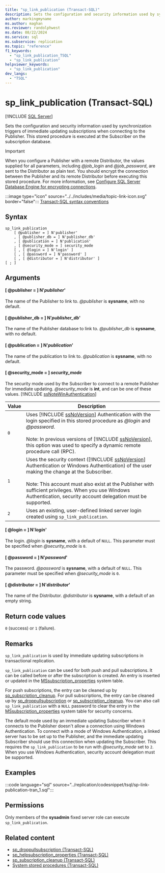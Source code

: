 ```yaml
---
title: "sp_link_publication (Transact-SQL)"
description: Sets the configuration and security information used by synchronization triggers of immediate updating subscriptions when connecting to the Publisher.
author: markingmyname
ms.author: maghan
ms.reviewer: randolphwest
ms.date: 08/22/2024
ms.service: sql
ms.subservice: replication
ms.topic: "reference"
f1_keywords:
  - "sp_link_publication_TSQL"
  - "sp_link_publication"
helpviewer_keywords:
  - "sp_link_publication"
dev_langs:
  - "TSQL"
---
```

# sp_link_publication (Transact-SQL)

[!INCLUDE [SQL Server](../../includes/applies-to-version/sqlserver.md)]

Sets the configuration and security information used by synchronization triggers of immediate updating subscriptions when connecting to the Publisher. This stored procedure is executed at the Subscriber on the subscription database.

> [!IMPORTANT]  
> When you configure a Publisher with a remote Distributor, the values supplied for all parameters, including *@job_login* and *@job_password*, are sent to the Distributor as plain text. You should encrypt the connection between the Publisher and its remote Distributor before executing this stored procedure. For more information, see [Configure SQL Server Database Engine for encrypting connections](../../database-engine/configure-windows/configure-sql-server-encryption.md).

:::image type="icon" source="../../includes/media/topic-link-icon.svg" border="false"::: [Transact-SQL syntax conventions](../../t-sql/language-elements/transact-sql-syntax-conventions-transact-sql.md)

## Syntax

```syntaxsql
sp_link_publication
    [ @publisher = ] N'publisher'
    , [ @publisher_db = ] N'publisher_db'
    , [ @publication = ] N'publication'
    , [ @security_mode = ] security_mode
    [ , [ @login = ] N'login' ]
    [ , [ @password = ] N'password' ]
    [ , [ @distributor = ] N'distributor' ]
[ ; ]
```

## Arguments

#### [ @publisher = ] N'*publisher*'

The name of the Publisher to link to. *@publisher* is **sysname**, with no default.

#### [ @publisher_db = ] N'*publisher_db*'

The name of the Publisher database to link to. *@publisher_db* is **sysname**, with no default.

#### [ @publication = ] N'*publication*'

The name of the publication to link to. *@publication* is **sysname**, with no default.

#### [ @security_mode = ] *security_mode*

The security mode used by the Subscriber to connect to a remote Publisher for immediate updating. *@security_mode* is **int**, and can be one of these values. [!INCLUDE [ssNoteWinAuthentication](../../includes/ssnotewinauthentication-md.md)]

| Value | Description |
| --- | --- |
| `0` | Uses [!INCLUDE [ssNoVersion](../../includes/ssnoversion-md.md)] Authentication with the login specified in this stored procedure as *@login* and *@password*.<br /><br />Note: In previous versions of [!INCLUDE [ssNoVersion](../../includes/ssnoversion-md.md)], this option was used to specify a dynamic remote procedure call (RPC). |
| `1` | Uses the security context ([!INCLUDE [ssNoVersion](../../includes/ssnoversion-md.md)] Authentication or Windows Authentication) of the user making the change at the Subscriber.<br /><br />Note: This account must also exist at the Publisher with sufficient privileges. When you use Windows Authentication, security account delegation must be supported. |
| `2` | Uses an existing, user-defined linked server login created using `sp_link_publication`. |

#### [ @login = ] N'*login*'

The login. *@login* is **sysname**, with a default of `NULL`. This parameter must be specified when *@security_mode* is `0`.

#### [ @password = ] N'*password*'

The password. *@password* is **sysname**, with a default of `NULL`. This parameter must be specified when *@security_mode* is `0`.

#### [ @distributor = ] N'*distributor*'

The name of the Distributor. *@distributor* is **sysname**, with a default of an empty string.

## Return code values

`0` (success) or `1` (failure).

## Remarks

`sp_link_publication` is used by immediate updating subscriptions in transactional replication.

`sp_link_publication` can be used for both push and pull subscriptions. It can be called before or after the subscription is created. An entry is inserted or updated in the [MSsubscription_properties](../system-tables/mssubscription-properties-transact-sql.md) system table.

For push subscriptions, the entry can be cleaned up by [sp_subscription_cleanup](sp-subscription-cleanup-transact-sql.md). For pull subscriptions, the entry can be cleaned up by [sp_droppullsubscription](sp-droppullsubscription-transact-sql.md) or [sp_subscription_cleanup](sp-subscription-cleanup-transact-sql.md). You can also call `sp_link_publication` with a `NULL` password to clear the entry in the [MSsubscription_properties](../system-tables/mssubscription-properties-transact-sql.md) system table for security concerns.

The default mode used by an immediate updating Subscriber when it connects to the Publisher doesn't allow a connection using Windows Authentication. To connect with a mode of Windows Authentication, a linked server has to be set up to the Publisher, and the immediate updating Subscriber should use this connection when updating the Subscriber. This requires the `sp_link_publication` to be run with *@security_mode* set to `2`. When you use Windows Authentication, security account delegation must be supported.

## Examples

:::code language="sql" source="../replication/codesnippet/tsql/sp-link-publication-tran_1.sql":::

## Permissions

Only members of the **sysadmin** fixed server role can execute `sp_link_publication`.

## Related content

- [sp_droppullsubscription (Transact-SQL)](sp-droppullsubscription-transact-sql.md)
- [sp_helpsubscription_properties (Transact-SQL)](sp-helpsubscription-properties-transact-sql.md)
- [sp_subscription_cleanup (Transact-SQL)](sp-subscription-cleanup-transact-sql.md)
- [System stored procedures (Transact-SQL)](system-stored-procedures-transact-sql.md)
